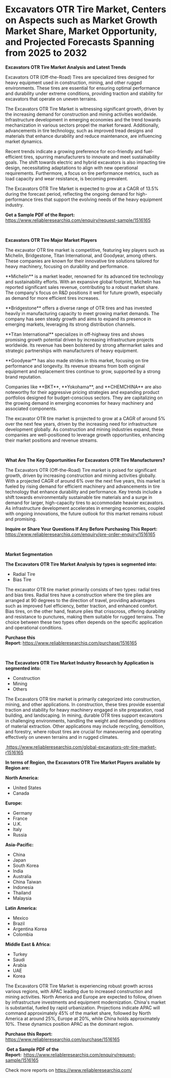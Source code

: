 <p><h1>Excavators OTR Tire Market, Centers on Aspects such as Market Growth Market Share, Market Opportunity, and Projected Forecasts Spanning from 2025 to 2032</h1></p><p><strong>Excavators OTR Tire Market Analysis and Latest Trends</strong></p>
<p><p>Excavators OTR (Off-the-Road) Tires are specialized tires designed for heavy equipment used in construction, mining, and other rugged environments. These tires are essential for ensuring optimal performance and durability under extreme conditions, providing traction and stability for excavators that operate on uneven terrains.</p><p>The Excavators OTR Tire Market is witnessing significant growth, driven by the increasing demand for construction and mining activities worldwide. Infrastructure development in emerging economies and the trend towards mechanization in various sectors propel the market forward. Additionally, advancements in tire technology, such as improved tread designs and materials that enhance durability and reduce maintenance, are influencing market dynamics.</p><p>Recent trends indicate a growing preference for eco-friendly and fuel-efficient tires, spurring manufacturers to innovate and meet sustainability goals. The shift towards electric and hybrid excavators is also impacting tire design, necessitating adaptations to align with new operational requirements. Furthermore, a focus on tire performance metrics, such as load capacity and wear resistance, is becoming prevalent.</p><p>The Excavators OTR Tire Market is expected to grow at a CAGR of 13.5% during the forecast period, reflecting the ongoing demand for high-performance tires that support the evolving needs of the heavy equipment industry.</p></p>
<p><strong>Get a Sample PDF of the Report:&nbsp;</strong> <a href="https://www.reliableresearchiq.com/enquiry/request-sample/1516165?utm_campaign=1129&utm_medium=2&utm_source=Github&utm_content=ia&utm_term=18012025&utm_id=excavators-otr-tire">https://www.reliableresearchiq.com/enquiry/request-sample/1516165</a></p>
<p>&nbsp;</p>
<p><strong>Excavators OTR Tire Major Market Players</strong></p>
<p><p>The excavator OTR tire market is competitive, featuring key players such as Michelin, Bridgestone, Titan International, and Goodyear, among others. These companies are known for their innovative tire solutions tailored for heavy machinery, focusing on durability and performance.</p><p>**Michelin** is a market leader, renowned for its advanced tire technology and sustainability efforts. With an expansive global footprint, Michelin has reported significant sales revenue, contributing to a robust market share. The company's focus on R&D positions it well for future growth, especially as demand for more efficient tires increases.</p><p>**Bridgestone** offers a diverse range of OTR tires and has invested heavily in manufacturing capacity to meet growing market demands. The company has seen steady growth and aims to expand its presence in emerging markets, leveraging its strong distribution channels.</p><p>**Titan International** specializes in off-highway tires and shows promising growth potential driven by increasing infrastructure projects worldwide. Its revenue has been bolstered by strong aftermarket sales and strategic partnerships with manufacturers of heavy equipment.</p><p>**Goodyear** has also made strides in this market, focusing on tire performance and longevity. Its revenue streams from both original equipment and replacement tires continue to grow, supported by a strong brand reputation.</p><p>Companies like **BKT**, **Yokohama**, and **CHEMCHINA** are also noteworthy for their aggressive pricing strategies and expanding product portfolios designed for budget-conscious sectors. They are capitalizing on the growing demand in emerging economies for heavy machinery and associated components.</p><p>The excavator OTR tire market is projected to grow at a CAGR of around 5% over the next few years, driven by the increasing need for infrastructure development globally. As construction and mining industries expand, these companies are well-positioned to leverage growth opportunities, enhancing their market positions and revenue streams.</p></p>
<p>&nbsp;</p>
<p><strong>What Are The Key Opportunities For Excavators OTR Tire Manufacturers?</strong></p>
<p><p>The Excavators OTR (Off-the-Road) Tire market is poised for significant growth, driven by increasing construction and mining activities globally. With a projected CAGR of around 6% over the next five years, this market is fueled by rising demand for efficient machinery and advancements in tire technology that enhance durability and performance. Key trends include a shift towards environmentally sustainable tire materials and a surge in demand for larger, high-capacity tires to accommodate heavier excavators. As infrastructure development accelerates in emerging economies, coupled with ongoing innovations, the future outlook for this market remains robust and promising.</p></p>
<p><strong>Inquire or Share Your Questions If Any Before Purchasing This Report:</strong> <a href="https://www.reliableresearchiq.com/enquiry/pre-order-enquiry/1516165?utm_campaign=1129&utm_medium=2&utm_source=Github&utm_content=ia&utm_term=18012025&utm_id=excavators-otr-tire">https://www.reliableresearchiq.com/enquiry/pre-order-enquiry/1516165</a></p>
<p>&nbsp;</p>
<p><strong>Market Segmentation</strong></p>
<p><strong>The Excavators OTR Tire Market Analysis by types is segmented into:</strong></p>
<p><ul><li>Radial Tire</li><li>Bias Tire</li></ul></p>
<p><p>The excavator OTR tire market primarily consists of two types: radial tires and bias tires. Radial tires have a construction where the tire plies are arranged at 90 degrees to the direction of travel, providing advantages such as improved fuel efficiency, better traction, and enhanced comfort. Bias tires, on the other hand, feature plies that crisscross, offering durability and resistance to punctures, making them suitable for rugged terrains. The choice between these two types often depends on the specific application and operational conditions.</p></p>
<p><strong>Purchase this Report:&nbsp;</strong><a href="https://www.reliableresearchiq.com/purchase/1516165?utm_campaign=1129&utm_medium=2&utm_source=Github&utm_content=ia&utm_term=18012025&utm_id=excavators-otr-tire">https://www.reliableresearchiq.com/purchase/1516165</a></p>
<p>&nbsp;</p>
<p><strong>The Excavators OTR Tire Market Industry Research by Application is segmented into:</strong></p>
<p><ul><li>Construction</li><li>Mining</li><li>Others</li></ul></p>
<p><p>The Excavators OTR tire market is primarily categorized into construction, mining, and other applications. In construction, these tires provide essential traction and stability for heavy machinery engaged in site preparation, road building, and landscaping. In mining, durable OTR tires support excavators in challenging environments, handling the weight and demanding conditions of material extraction. Other applications may include recycling, demolition, and forestry, where robust tires are crucial for maneuvering and operating effectively on uneven terrains and in rugged climates.</p></p>
<p><a href="https://www.reliableresearchiq.com/global-excavators-otr-tire-market-r1516165?utm_campaign=1129&utm_medium=2&utm_source=Github&utm_content=ia&utm_term=18012025&utm_id=excavators-otr-tire">&nbsp;https://www.reliableresearchiq.com/global-excavators-otr-tire-market-r1516165</a></p>
<p><strong>In terms of Region, the Excavators OTR Tire Market Players available by Region are:</strong></p>
<p>
    <p> <strong> North America: </strong>
        <ul>
            <li>United States</li>
            <li>Canada</li>
        </ul>
        </p> 
    <p> <strong> Europe: </strong>
        <ul>
            <li>Germany</li>
            <li>France</li>
            <li>U.K.</li>
            <li>Italy</li>
            <li>Russia</li>
        </ul>
        </p> 
    <p> <strong> Asia-Pacific: </strong>
        <ul>
            <li>China</li>
            <li>Japan</li>
            <li>South Korea</li>
            <li>India</li>
            <li>Australia</li>
            <li>China Taiwan</li>
            <li>Indonesia</li>
            <li>Thailand</li>
            <li>Malaysia</li>
        </ul>
        </p> 
    <p> <strong> Latin America: </strong>
        <ul>
            <li>Mexico</li>
            <li>Brazil</li>
            <li>Argentina Korea</li>
            <li>Colombia</li>
        </ul>
        </p> 
    <p> <strong> Middle East & Africa: </strong>
        <ul>
            <li>Turkey</li>
            <li>Saudi</li>
            <li>Arabia</li>
            <li>UAE</li>
            <li>Korea</li>
        </ul>
    </p>
    </p>
<p><p>The Excavators OTR Tire Market is experiencing robust growth across various regions, with APAC leading due to increased construction and mining activities. North America and Europe are expected to follow, driven by infrastructure investments and equipment modernization. China's market is substantial, fueled by rapid urbanization. Projections indicate APAC will command approximately 45% of the market share, followed by North America at around 25%, Europe at 20%, while China holds approximately 10%. These dynamics position APAC as the dominant region.</p></p>
<p><strong>Purchase this Report: </strong><a href="https://www.reliableresearchiq.com/purchase/1516165?utm_campaign=1129&utm_medium=2&utm_source=Github&utm_content=ia&utm_term=18012025&utm_id=excavators-otr-tire">https://www.reliableresearchiq.com/purchase/1516165</a></p>
<p>&nbsp;<strong>Get a Sample PDF of the Report:&nbsp;&nbsp;</strong><a href="https://www.reliableresearchiq.com/enquiry/request-sample/1516165?utm_campaign=1129&utm_medium=2&utm_source=Github&utm_content=ia&utm_term=18012025&utm_id=excavators-otr-tire">https://www.reliableresearchiq.com/enquiry/request-sample/1516165</a></p>
<p><strong></strong></p>
<p>Check more reports on <a href="https://www.reliableresearchiq.com/?utm_campaign=1129&utm_medium=2&utm_source=Github&utm_content=ia&utm_term=18012025&utm_id=excavators-otr-tire">https://www.reliableresearchiq.com/</a></p>